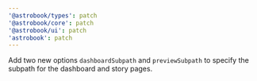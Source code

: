 ```yaml
---
'@astrobook/types': patch
'@astrobook/core': patch
'@astrobook/ui': patch
'astrobook': patch
---
```


Add two new options `dashboardSubpath` and `previewSubpath` to specify the subpath for the dashboard and story pages.
